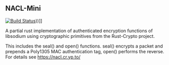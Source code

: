 ## NACL-Mini

[![Build Status](https://travis-ci.org/javadevelopr/nacl-mini.svg?branch=master)](https://travis-ci.org/javadevelopr/nacl-mini)))]]

A partial rust implementation of authenticated encryption functions of libsodium using cryptographic primitives
from the Rust-Crypto project.

This includes the seal() and open() functions. 
seal() encrypts a packet and prepends a Poly1305 MAC authentication tag, open() performs the reverse.
For details see https://nacl.cr.yp.to/ 
